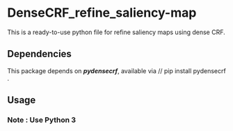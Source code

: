 # DenseCRF_refine_saliency-map
This is a ready-to-use python file for refine saliency maps using dense CRF.

## Dependencies
This package depends on ***pydensecrf***, available via // pip install pydensecrf  .

## Usage
### Note : Use Python 3
